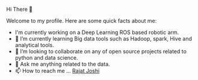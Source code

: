 Hi There 👋

Welcome to my profile. Here are some quick facts about me:

- I'm currently working on a Deep Learning ROS based robotic arm.
- 👀 I’m currently learning Big data tools such as Hadoop, spark, Hive and analytical tools.
- 🌱 I’m looking to collaborate on any of open source projects related to python and data science.
- 💞 Ask me anything related to the data.
- 📫 How to reach me ... [Rajat Joshi](https://www.linkedin.com/in/rajat-joshi/)

<!---
Rajat-ops/Rajat-ops is a ✨ special ✨ repository because its `README.md` (this file) appears on your GitHub profile.
You can click the Preview link to take a look at your changes.
--->
